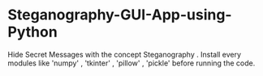 # Steganography-GUI-App-using-Python
Hide Secret Messages with the concept Steganography .
Install every modules like 'numpy' , 'tkinter' , 'pillow' , 'pickle' before running the code.
